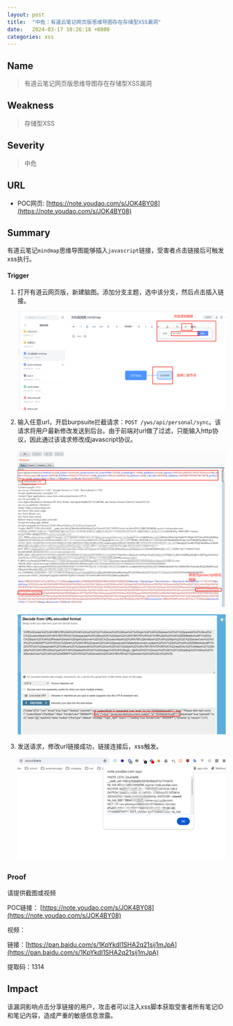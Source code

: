 ```yaml
---
layout: post
title:  "中危：有道云笔记网页版思维导图存在存储型XSS漏洞"
date:   2024-03-17 10:26:18 +0800
categories: xss
---
```


## Name

> 有道云笔记网页版思维导图存在存储型XSS漏洞

## Weakness
> 存储型XSS

## Severity
> 中危

## URL
- POC网页: [https://note.youdao.com/s/JOK4BY08](https://note.youdao.com/s/JOK4BY08)


## Summary

有道云笔记`mindmap`思维导图能够插入`javascript`链接，受害者点击链接后可触发xss执行。

#### Trigger

1. 打开有道云网页版，新建脑图。添加分支主题，选中该分支，然后点击插入链接。

    ![mindmap1](/assets/images/youdaoyun2/mindmap1.png)

2. 输入任意url，开启burpsuite拦截请求：`POST /yws/api/personal/sync`。该请求将用户最新修改发送到后台。由于前端对url做了过滤，只能输入http协议，因此通过该请求修改成javascript协议。

    ![mindmap2](/assets/images/youdaoyun2/mindmap2.png)

    ![mindmap3](/assets/images/youdaoyun2/mindmap3.png)

3. 发送请求，修改url链接成功，链接连接后，xss触发。
    
    ![mindmap4](/assets/images/youdaoyun2/mindmap4.png)

### Proof
请提供截图或视频

POC链接：
[https://note.youdao.com/s/JOK4BY08](https://note.youdao.com/s/JOK4BY08)

视频：

链接：[https://pan.baidu.com/s/1KpYkdI1SHA2q21sij1mJpA](https://pan.baidu.com/s/1KpYkdI1SHA2q21sij1mJpA)

提取码：1314



## Impact

该漏洞影响点击分享链接的用户，攻击者可以注入xss脚本获取受害者所有笔记ID和笔记内容，造成严重的敏感信息泄露。




